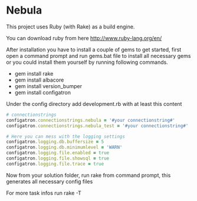 Nebula
======

This project uses Ruby (with Rake) as a build engine.

You can download ruby from here http://www.ruby-lang.org/en/

After installation you have to install a couple of gems to get started, first open a command prompt and run
gems.bat file to install all necessary gems or you could install them yourself by running following commands.

- gem install rake
- gem install albacore
- gem install version_bumper
- gem install configatron

Under the config directory add development.rb with at least this content

```ruby
# connectionstrings
configatron.connectionstrings.nebula = '#your connectionstring#'
configatron.connectionstrings.nebula_test = '#your connectionstring#'

# Here you can mess with the logging settings
configatron.logging.db.buffersize = 5
configatron.logging.db.minimumlevel = 'WARN'
configatron.logging.file.enabled = true
configatron.logging.file.showsql = true
configatron.logging.file.trace = true
```

Now from your solution folder, run rake from command prompt, this generates all necessary config files

For more task infos run rake -T